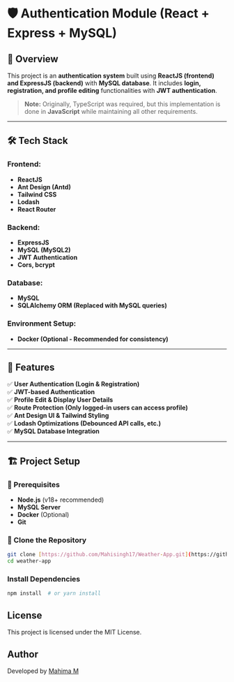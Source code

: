# 🛡️ Authentication Module (React + Express + MySQL)

## 📌 Overview
This project is an **authentication system** built using **ReactJS (frontend) and ExpressJS (backend)** with **MySQL database**. It includes **login, registration, and profile editing** functionalities with **JWT authentication**.

> **Note:** Originally, TypeScript was required, but this implementation is done in **JavaScript** while maintaining all other requirements.

---

## 🛠️ Tech Stack
### **Frontend:**
- **ReactJS**
- **Ant Design (Antd)**
- **Tailwind CSS**
- **Lodash**
- **React Router**
  
### **Backend:**
- **ExpressJS**
- **MySQL (MySQL2)**
- **JWT Authentication**
- **Cors, bcrypt**
  
### **Database:**
- **MySQL**
- **SQLAlchemy ORM (Replaced with MySQL queries)**

### **Environment Setup:**
- **Docker (Optional - Recommended for consistency)**

---

## 🚀 Features
✅ **User Authentication (Login & Registration)**  
✅ **JWT-based Authentication**  
✅ **Profile Edit & Display User Details**  
✅ **Route Protection (Only logged-in users can access profile)**  
✅ **Ant Design UI & Tailwind Styling**  
✅ **Lodash Optimizations (Debounced API calls, etc.)**  
✅ **MySQL Database Integration**  

---

## 🏗️ Project Setup

### **📌 Prerequisites**
- **Node.js** (v18+ recommended)
- **MySQL Server**
- **Docker** (Optional)
- **Git**

### **📌 Clone the Repository**
```sh
git clone [https://github.com/Mahisingh17/Weather-App.git](https://github.com/Mahisingh17/Auth-App)
cd weather-app
```

### Install Dependencies
```sh
npm install  # or yarn install
```

## License
This project is licensed under the MIT License.

## Author
Developed by [Mahima M](https://github.com/Mahisingh17)
